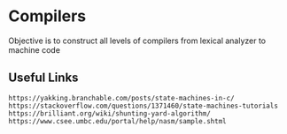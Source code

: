 # Compilers
Objective is to construct all levels of compilers from lexical analyzer to machine code

## Useful Links
	https://yakking.branchable.com/posts/state-machines-in-c/
	https://stackoverflow.com/questions/1371460/state-machines-tutorials
	https://brilliant.org/wiki/shunting-yard-algorithm/
	https://www.csee.umbc.edu/portal/help/nasm/sample.shtml
